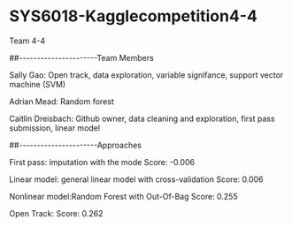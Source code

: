 # SYS6018-Kagglecompetition4-4
Team 4-4

##----------------------Team Members

Sally Gao: Open track, data exploration, variable signifance, support vector machine (SVM)

Adrian Mead: Random forest

Caitlin Dreisbach: Github owner, data cleaning and exploration, first pass submission, linear model

##----------------------Approaches

First pass: imputation with the mode
  Score: -0.006

Linear model: general linear model with cross-validation
  Score: 0.006
  
Nonlinear model:Random Forest with Out-Of-Bag
  Score: 0.255
  
Open Track:
  Score: 0.262
